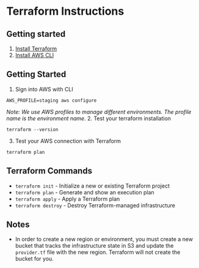 # Terraform Instructions

## Getting started

1. [Install Terraform](https://developer.hashicorp.com/terraform/tutorials/aws-get-started/install-cli) 
2. [Install AWS CLI](https://docs.aws.amazon.com/cli/latest/userguide/getting-started-install.html)


## Getting Started

1. Sign into AWS with CLI
```
AWS_PROFILE=staging aws configure
```
*Note: We use AWS profiles to manage different environments. The profile name is the environment name.*
2. Test your terraform installation
```
terraform --version
```
3. Test your AWS connection with Terraform
```
terraform plan
```

## Terraform Commands

- `terraform init` - Initialize a new or existing Terraform project
- `terraform plan` - Generate and show an execution plan
- `terraform apply` - Apply a Terraform plan
- `terraform destroy` - Destroy Terraform-managed infrastructure

## Notes

- In order to create a new region or environment, you must create a new bucket that tracks the infrastructure state in S3 and update the `provider.tf` file with the new region. Terraform will not create the bucket for you.